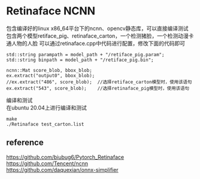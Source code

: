 # Retinaface NCNN

包含编译好的linux x86_64平台下的ncnn、opencv静态库，可以直接编译测试  
包含两个模型retiface_pig、retinaface_carton，一个检测猪脸，一个检测动漫卡通人物的人脸
可以通过retinaface.cpp中代码进行配置，修改下面的代码即可
```
std::string parampath = model_path + "/retiface_pig.param";
std::string binpath = model_path + "/retiface_pig.bin";

ncnn::Mat score_blob, bbox_blob;
ex.extract("output0", bbox_blob); 
//ex.extract("486", score_blob);  //选择retiface_carton模型时，使用该语句
ex.extract("543", score_blob);    //选择retinaface_pig模型时，使用该语句

```

编译和测试  
在ubuntu 20.04上进行编译和测试  
```
make 
./Retinaface test_carton.list
```

## reference 
https://github.com/biubug6/Pytorch_Retinaface       
https://github.com/Tencent/ncnn   
https://github.com/daquexian/onnx-simplifier
